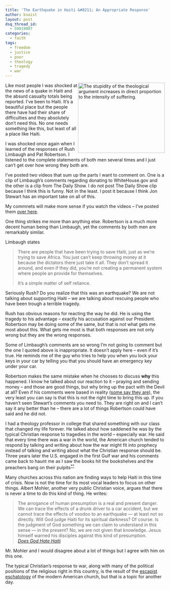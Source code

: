 ```yaml
---
title: 'The Earthquake in Haiti &#8211; An Appropriate Response'
author: bsoist
layout: post
dsq_thread_id:
  - 59819007
categories:
  - faith
tags:
  - freedom
  - justice
  - poor
  - theology
  - tragedy
  - war
---
```

[<img style="float:right;" title="Theodicy" src="http://www.nakedpastor.com/wp-content/uploads/2010/01/theodicy.jpg" alt="The stupidity of the theological argument increases in direct proportion to the intensity of suffering." width="274" height="222" />][1]

Like most people I was shocked at the news of a quake in Haiti and the absurd casualty totals being reported. I&#8217;ve been to Haiti. It&#8217;s a beautiful place but the people there have had their share of difficulties and they absolutely don&#8217;t need this. No one needs something like this, but least of all a place like Haiti.

I was shocked once again when I learned of the responses of Rush Limbaugh and Pat Robertson. I listened to the complete statements of both men several times and I just can&#8217;t get over how wrong they both are.  
<!--more-->

  
I&#8217;ve posted two videos that sum up the parts I want to comment on. One is a clip of Limbaugh&#8217;s comments regarding donating to WhiteHouse.gov and the other is a clip from The Daily Show. I do not post The Daily Show clip because I think this is funny. Not in the least. I post it because I think Jon Stewart has an important take on all of this.

My commnets will make more sense if you watch the videos &#8211; I&#8217;ve posted them [over here][2].

One thing strikes me more than anything else. Robertson is a much more decent human being than Limbaugh, yet the comments by both men are remarkably similar.

Limbaugh states

> There are people that have been trying to save Haiti, just as we&#8217;re trying to save Africa. You just can&#8217;t keep throwing money at it because the dictators there just take it all. They don&#8217;t spread it around, and even if they did, you&#8217;re not creating a permanent system where people an provide for themselves.
> 
> It&#8217;s a simple matter of self reliance.

Seriously Rush? Do you realize that this was an earthquake? We are not talking about supporting Haiti &#8211; we are talking about rescuing people who have been trough a terrible tragedy.

Rush has obvious reasons for reacting the way he did. He is using the tragedy to his advantage &#8211; exactly his accusation against our President. Robertson may be doing some of the same, but that is not what gets me most about this. What gets me most is that both responses are not only wrong but they are the wrong responses.

Some of Limbaugh&#8217;s comments are so wrong I&#8217;m not going to comment but the one I quoted above is inappropriate. It doesn&#8217;t apply here &#8211; even if it&#8217;s true. He reminds me of the guy who tries to help you when you lock your keys in your car by telling you that you should have an emergency key under your car.

Robertson makes the same mistake when he chooses to discuss **why** this happened. I know he talked about our reaction to it &#8211; praying and sending money &#8211; and those are good things, but why bring up the pact with the Devil at all? Even if his comments were based in reality ([some say they are][3]), the very least you can say is that this is not the right time to bring this up. If you haven&#8217;t seen Stewart&#8217;s comments you need to. They are right on and I can&#8217;t say it any better than he &#8211; there are a lot of things Robertson could have said and he did not.

I had a theology professor in college that shared something with our class that changed my life forever. He talked about how saddened he was by the typical Christian response to tragedies in the world &#8211; especially war. He said that every time there was a war in the world, the American church tended to respond by talking and writing about how the war might fit into prophecy instead of talking and writing about what the Christian response should be. Three years later the U.S. engaged in the first Gulf war and his comments came back to haunt me as I saw the books hit the bookshelves and the preachers bang on their pulpits<sup><a href="#note">**</a></sup>

Many churches across this nation are finding ways to help Haiti in this time of crisis. Now is not the time for its most vocal leaders to focus on other things. Albert Mohler, another very public Christian voice, argues that there is never a time to do this kind of thing. He writes:

> The arrogance of human presumption is a real and present danger. We can trace the effects of a drunk driver to a car accident, but we cannot trace the effects of voodoo to an earthquake &#8212; at least not so directly. Will God judge Haiti for its spiritual darkness? Of course. Is the judgment of God something we can claim to understand in this sense &#8212; in the present? No, we are not given that knowledge. Jesus himself warned his disciples against this kind of presumption.  
> <cite><a href="http://www.albertmohler.com/2010/01/14/does-god-hate-haiti/">Does God Hate Haiti</a></cite>

Mr. Mohler and I would disagree about a lot of things but I agree with him on this one.

<a name="note"></a>The typical Christian&#8217;s response to war, along with many of the political positions of the religious right in this country, is the result of the [escapist eschatology][4] of the modern American church, but that is a topic for another day.

 [1]: http://www.nakedpastor.com/archives/4500
 [2]: http://bsoist.posterous.com/daily-show-reactions-to-earthquake-in-haiti
 [3]: http://www.fivethirtyeight.com/2010/01/qualified-defense-of-pat-robertson.html
 [4]: http://www.buffalorising.com/2009/07/theological-thursdays-eschatology-and-sprawl.html
